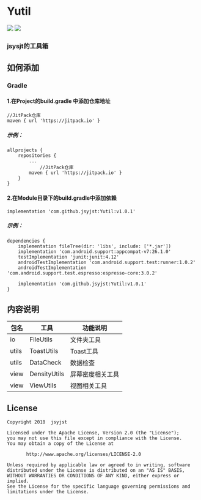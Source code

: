 # Yutil

[![](https://jitpack.io/v/jsyjst/Yutil.svg)](https://jitpack.io/#jsyjst/Yutil)
[![](https://img.shields.io/badge/作者-jsyjst-blue.svg)](https://blog.csdn.net/qq_41979349)

### jsysjt的工具箱
如何添加
--
### Gradle
#### 1.在Project的build.gradle 中添加仓库地址
```
//JitPack仓库
maven { url 'https://jitpack.io' }
```
##### 示例：
```
allprojects {
	repositories {
		...
      		//JitPack仓库
		maven { url 'https://jitpack.io' }
	}
}
```
#### 2.在Module目录下的build.gradle中添加依赖
```
implementation 'com.github.jsyjst:Yutil:v1.0.1'
```
##### 示例：
```
dependencies {
    implementation fileTree(dir: 'libs', include: ['*.jar'])
    implementation 'com.android.support:appcompat-v7:26.1.0'
    testImplementation 'junit:junit:4.12'
    androidTestImplementation 'com.android.support.test:runner:1.0.2'
    androidTestImplementation 'com.android.support.test.espresso:espresso-core:3.0.2'

    implementation 'com.github.jsyjst:Yutil:v1.0.1'
}
```
内容说明
---
包名|工具|功能说明
-|-|-|
io|FileUtils|文件夹工具
utils|ToastUtils|Toast工具
utils|DataCheck|数据检查
view|DensityUtils|屏幕密度相关工具
view|ViewUtils|视图相关工具
License
---
```
Copyright 2018  jsyjst

Licensed under the Apache License, Version 2.0 (the "License");
you may not use this file except in compliance with the License.
You may obtain a copy of the License at

       http://www.apache.org/licenses/LICENSE-2.0
       
Unless required by applicable law or agreed to in writing, software
distributed under the License is distributed on an "AS IS" BASIS,
WITHOUT WARRANTIES OR CONDITIONS OF ANY KIND, either express or implied.
See the License for the specific language governing permissions and
limitations under the License.
```
